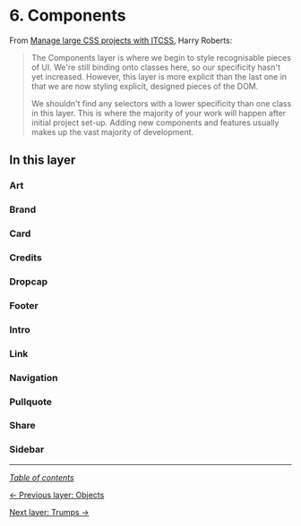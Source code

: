 # 6. Components

From [Manage large CSS projects with ITCSS](https://www.creativebloq.com/web-design/manage-large-css-projects-itcss-101517528#layers), Harry Roberts:

> The Components layer is where we begin to style recognisable pieces of UI. We're still binding onto classes here, so our specificity hasn't yet increased. However, this layer is more explicit than the last one in that we are now styling explicit, designed pieces of the DOM.
>
> We shouldn't find any selectors with a lower specificity than one class in this layer. This is where the majority of your work will happen after initial project set-up. Adding new components and features usually makes up the vast majority of development.

## In this layer

### Art

### Brand

### Card

### Credits

### Dropcap

### Footer

### Intro

### Link

### Navigation

### Pullquote

### Share

### Sidebar

---

_[Table of contents](../../../README.md#structure)_

[← Previous layer: Objects](../objects)

[Next layer: Trumps →](../trumps)
